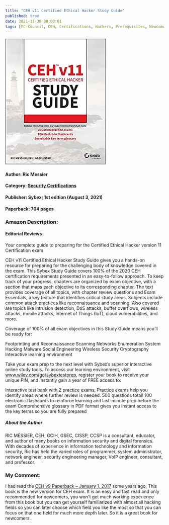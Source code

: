 ```yaml
---
title: "CEH v11 Certified Ethical Hacker Study Guide"
published: true
date: 2021-11-30 00:00:01
tags: [EC-Council, CEH, Certifications, Hackers, Prerequisites, Newcomers]
---
```


[<img src="/books/assets/ceh_book.jpg">](https://www.amazon.com/Certified-Ethical-Hacker-Study-Guide/dp/1119800285)

#### Author: Ric Messier
#### Category: [Security Certifications](https://www.amazon.com/gp/bestsellers/books/10806585011/ref=pd_zg_hrsr_books)
#### Publisher: Sybex; 1st edition (August 3, 2021)
#### Paperback: 704 pages

### Amazon Description:
#### Editorial Reviews
Your complete guide to preparing for the Certified Ethical Hacker version 11 Certification exam

CEH v11 Certified Ethical Hacker Study Guide gives you a hands-on resource for preparing for the challenging body of knowledge covered in the exam. This Sybex Study Guide covers 100% of the 2020 CEH certification requirements presented in an easy-to-follow approach. To keep track of your progress, chapters are organized by exam objective, with a section that maps each objective to its corresponding chapter. The text provides coverage of all topics, with chapter review questions and Exam Essentials, a key feature that identifies critical study areas. Subjects include common attack practices like reconnaissance and scanning. Also covered are topics like intrusion detection, DoS attacks, buffer overflows, wireless attacks, mobile attacks, Internet of Things (IoT), cloud vulnerabilities, and more.

Coverage of 100% of all exam objectives in this Study Guide means you’ll be ready for:

Footprinting and Reconnaissance
Scanning Networks
Enumeration
System Hacking
Malware
Social Engineering
Wireless Security
Cryptography
Interactive learning environment

Take your exam prep to the next level with Sybex’s superior interactive online study tools. To access our learning environment, visit www.wiley.com/go/sybextestprep, register your book to receive your unique PIN, and instantly gain a year of FREE access to:

Interactive test bank with 2 practice exams. Practice exams help you identify areas where further review is needed. 500 questions total!
100 electronic flashcards to reinforce learning and last-minute prep before the exam
Comprehensive glossary in PDF format gives you instant access to the key terms so you are fully prepared

##### About the Author
RIC MESSIER, CEH, GCIH, GSEC, CISSP, CCSP is a consultant, educator, and author of many books on information security and digital forensics. With decades of experience in information technology and information security, Ric has held the varied roles of programmer, system administrator, network engineer, security engineering manager, VoIP engineer, consultant, and professor.

### My Comment:

I had read the [CEH v9 Paperback – January 1, 2017](https://www.amazon.com/CEH-v9-Sean-Philip-Oriyano/dp/B076Y99WV1) some years ago, This book is the new version for CEH exam. It is an easy and fast read and only recommended for newcomers, you won't get much working experience from this book but you can get yourself familiarized with almost all hacking fields so you can later choose which field you like the most so that you can focus on that one field for much more depth later. So it is a great book for newcomers.
